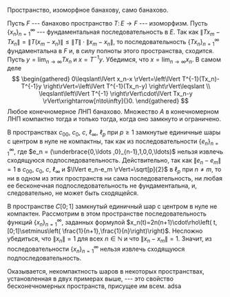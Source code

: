 Пространство, изоморфное банахову, само банахово.

Пусть $F$ --- банахово пространство $T\colon E\to F$ --- изоморфизм. 
Пусть $\{x_n\}_{n=1}^\infty$ --- фундаментальная последовательность в $E$. 
Так как $\lVert Tx_m-Tx_n \rVert=\lVert T(x_m-x_n) \rVert\leqslant\left\lVert T \right\rVert\cdot\lVert x_m-x_n \rVert$, то последовательность $\{Tx_n\}_{n=1}^\infty$ фундаментальна в $F$ и, в силу полноты этого пространства, сходится. 
Пусть $y=\lim_{n\to\infty}Tx_n$ и $x=T^{-1}y$. 
Убедимся, что $x=\lim_{n\to\infty}x_n$. В самом деле 
$$
\begin{gathered}
0\leqslant\lVert x_n-x \rVert=\left\lVert T^{-1}(Tx_n)-T^{-1}y \right\rVert=\left\lVert T^{-1}(Tx_n-y) \right\rVert\leqslant
\\
\leqslant\left\lVert T^{-1} \right\rVert\cdot\lVert Tx_n-y \rVert\xrightarrow[n\to\infty]{}0.
\end{gathered}
$$
Любое конечномерное ЛНП банахово.
Множество $A$ в конечномерном ЛНП компактно тогда и только тогда, когда оно замкнуто и ограничено.

В пространствах $c_{00}$, $c_0$, $c$, $\ell_\infty$, $\ell_p$ при $p\geqslant 1$ замкнутые единичные шары с центром в нуле не компактны, так как из последовательности $\{e_n\}_{n=1}^\infty$, где $e_n = (\underbrace{0,\ldots ,0}_{n-1},1,0,0,\ldots)$ нельзя извлечь сходящуюся подпоследовательность. 
Действительно, так как $\lVert e_n-e_m \rVert=1$ в $c_{00}$, $c_0$, $c$, $\ell_\infty$ и $\lVert e_n-e_m \rVert=\sqrt[p]{2}$ в $\ell_p$ при $n\neq m$, то ни в одном из этих пространств ни сама последовательность, ни любая ее бесконечная подпоследовательность не фундаментальна, и, следовательно, не может быть сходящейся.

В пространстве $C[0;1]$ замкнутый единичный шар с центром в нуле не компактен. Рассмотрим в этом пространстве последовательность функций $\{x_n\}_{n=1}^\infty$, заданных формулой $x_n(t)=2n(n+1)\cdot\rho\left( t,[0;1]\setminus\left( \frac{1}{n+1},\frac{1}{n}\right)\right)$. 
Несложно убедиться, что $\lVert x_n \rVert=1$ для всех $n\in\mathbb{N}$ и что $\lVert x_n-x_m \rVert=1$. 
Значит, из последовательности $\{x_n\}_{n=1}^\infty$ нельзя извлечь сходящуюся подпоследовательность.

Оказывается, некомпактность шаров в некоторых пространствах, установленная в двух примерах выше, --- это свойство бесконечномерных пространств, присущее им всем. adsa